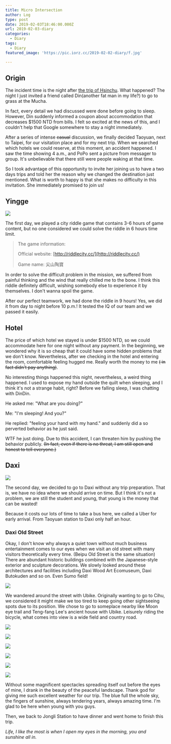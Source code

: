 ```yaml
---
title: Micro Intersection
author: Log
type: post
date: 2019-02-03T18:46:00.000Z
url: 2019-02-03-diary
categories:
  - Diary
tags:
  - Diary
featured_image: 'https://pic.iorz.cc/2019-02-02-diary/f.jpg'

---
```


## Origin

The incident time is the night after [the trip of Hsinchu](https://murmur.zio.tw/2019-02-02-diary/).  What happened? The night I just invited a friend called Din(another fat man in my life?) to go to grass at the Mucha.

In fact, every detail we had discussed were done before going to sleep. However, Din suddenly informed a coupon about accommodation that decreases $1500 NTD from bills. I felt so excited at the news of this, and I couldn't help that Google somewhere to stay a night immediately.

<!--more-->

After a series of intense ~~casual~~ discussion, we finally decided Taoyuan, next to Taipei, for our visitation place and for my next trip. When we searched which hotels we could reserve, at this moment, an accident happened. I saw the time showing 4 a.m., and PoPo sent a picture from messager to group. It's unbelievable that there still were people waking at that time.

So I took advantage of this opportunity to invite her joining us to have a  two days trips and told her the reason why we changed the destination just mentioned. What is worth to happy is that she makes no difficulty in this invitation. She immediately promised to join us!

## Yingge

![](https://pic.iorz.cc/2019-02-02-diary/03.jpg)

The first day, we played a city riddle game that contains 3-6 hours of game content, but no one considered we could solve the riddle in 6 hours time limit.

> The game information:
>
> Official website: [http://riddlecity.cc/](http://riddlecity.cc/)
>
> Game name: 尖山陶寶

In order to solve the difficult problem in the mission, we suffered from painful thinking and the wind that really chilled me to the bone. I think this riddle definitely difficult, wishing somebody else to experience it by themselves. I don't wanna spoil the game.

After our perfect teamwork, we had done the riddle in 9 hours! Yes, we did it from day to night before 10 p.m.! It tested the IQ of our team and we passed it easily.

## Hotel

The price of which hotel we stayed is under $1500 NTD, so we could accommodate here for one night without any payment. In the beginning, we wondered why it is so cheap that it could have some hidden problems that we don't know. Nevertheless, after we checking in the hotel and entering the room, comfortable feeling hugged me. Really worth the money to me ~~( in fact didn't pay anything)~~.

No interesting things happened this night, nevertheless,  a weird thing happened. I used to expose my hand outside the quilt when sleeping, and I think it's not a strange habit, right? Before we falling sleep, I was chatting with DinDin. 

He asked me: "What are you doing?"

Me: "I'm sleeping! And you?"

He replied: "feeling your hand with my hand." and suddenly did a  so perverted behavior as he just said.

WTF he just doing. Due to this accident, I can threaten him by pushing the behavior publicly. ~~(In fact, even if there is no threat, I am still open and honest to tell everyone.)~~

## Daxi

![](https://pic.iorz.cc/2019-02-02-diary/04.jpg)

The second day, we decided to go to Daxi without any trip preparation. That is, we have no idea where we should arrive on time. But I think it's not a problem, we are still the student and young, that young is the money that can be wasted!

Because it costs our lots of time to take a bus here, we called a Uber for early arrival. From Taoyuan station to Daxi only half an hour. 

### Daxi Old Street

Okay, I don't know why always a quiet town without much business entertainment comes to our eyes when we visit an old street with many visitors theoretically every time. (Beipu Old Street is the same situation) There are abundant historic buildings combined with the Japanese-style exterior and sculpture decorations. We slowly looked around these architectures and facilities including Daxi Wood Art Ecomuseum, Daxi Butokuden and so on. Even Sumo field!

![](https://pic.iorz.cc/2019-02-02-diary/05.jpg)

We wandered around the street with Ubike. Originally wanting to go to Cihu, we considered it might make we too tired to keep going other sightseeing spots due to its position. We chose to go to someplace nearby like Moon eye trail and Teng-fang Lee's ancient house with Ubike. Leisurely riding the bicycle, what comes into view is a wide field and country road.

![](https://pic.iorz.cc/2019-02-02-diary/06.jpg)

![](https://pic.iorz.cc/2019-02-02-diary/07.jpg)

![](https://pic.iorz.cc/2019-02-02-diary/08.jpg)

![](https://pic.iorz.cc/2019-02-02-diary/09.jpg)

![](https://pic.iorz.cc/2019-02-02-diary/10.jpg)

![](https://pic.iorz.cc/2019-02-02-diary/11.jpg)

Without some magnificent spectacles spreading itself out before the eyes of mine,  I drank in the beauty of the peaceful landscape. Thank god for giving me such excellent weather for our trip. The blue full the whole sky, the fingers of sunshine, always tendering years, always amazing time. I'm glad to be here when young with you guys. 

Then, we back to Jongli Station to have dinner and went home to finish this trip.

_Life, I like the most is when I open my eyes in the morning, you and sunshine all in._

